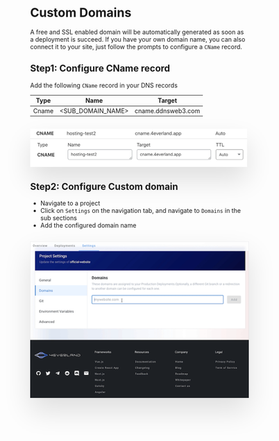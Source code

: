 # Custom Domains

A free and SSL enabled domain will be automatically generated as soon as a deployment is succeed. If you have your own domain name, you can also connect it to your site, just follow the prompts to configure a `CName` record.

## Step1: Configure CName record

Add the following `CName` record in your DNS records

| Type  | Name              | Target              |
| ----- | ----------------- | ------------------- |
| Cname | <SUB_DOMAIN_NAME> | cname.ddnsweb3.com  |

<img style="max-width:500px;margin-top:15px;box-shadow:0 30px 60px rgba(0,0,0,0.12);" src="../assets/screenshots/cname@2x.png"/>

## Step2: Configure Custom domain

- Navigate to a project
- Click on `Settings` on the navigation tab, and navigate to `Domains` in the sub sections
- Add the configured domain name

<img style="margin-top:15px;box-shadow:0 30px 60px rgba(0,0,0,0.12);" src="../assets/screenshots/custom_domain.gif"/>

